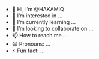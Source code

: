 - 👋 Hi, I’m @HAKAMIQ
- 👀 I’m interested in ...
- 🌱 I’m currently learning ...
- 💞️ I’m looking to collaborate on ...
- 📫 How to reach me ...
- 😄 Pronouns: ...
- ⚡ Fun fact: ...

<!---
HAKAMIQ/HAKAMIQ is a ✨ special ✨ repository because its `README.md` (this file) appears on your GitHub profile.
You can click the Preview link to take a look at your changes.
--->
